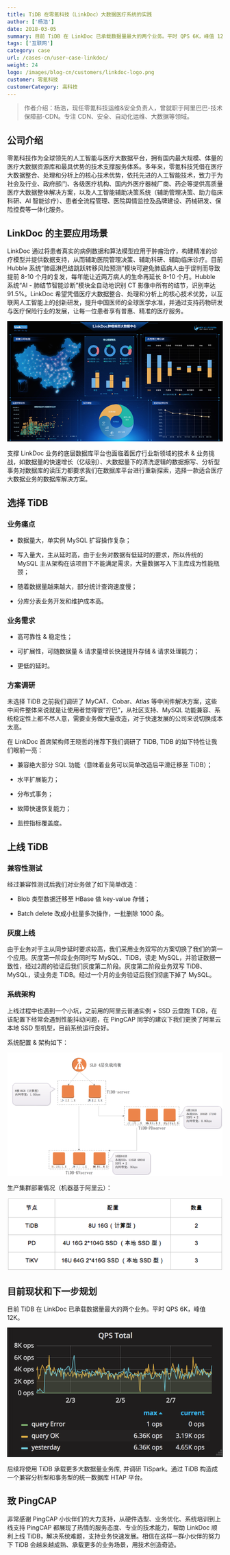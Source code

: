 ```yaml
---
title: TiDB 在零氪科技（LinkDoc）大数据医疗系统的实践
author: ['杨浩']
date: 2018-03-05
summary: 目前 TiDB 在 LinkDoc 已承载数据量最大的两个业务。平时 QPS 6K，峰值 12K。后续将通过 TiDB 构造成一个兼容分析型和事务型的统一数据库 HTAP 平台。
tags: ['互联网']
category: case
url: /cases-cn/user-case-linkdoc/
weight: 24
logo: /images/blog-cn/customers/linkdoc-logo.png
customer: 零氪科技
customerCategory: 高科技
---
```


> 作者介绍：杨浩，现任零氪科技运维&安全负责人，曾就职于阿里巴巴-技术保障部-CDN。专注 CDN、安全、自动化运维、大数据等领域。


## 公司介绍

零氪科技作为全球领先的人工智能与医疗大数据平台，拥有国内最大规模、体量的医疗大数据资源库和最具优势的技术支撑服务体系。多年来，零氪科技凭借在医疗大数据整合、处理和分析上的核心技术优势，依托先进的人工智能技术，致力于为社会及行业、政府部门、各级医疗机构、国内外医疗器械厂商、药企等提供高质量医疗大数据整体解决方案，以及人工智能辅助决策系统（辅助管理决策、助力临床科研、AI 智能诊疗）、患者全流程管理、医院舆情监控及品牌建设、药械研发、保险控费等一体化服务。

## LinkDoc 的主要应用场景

LinkDoc 通过将患者真实的病例数据和算法模型应用于肿瘤治疗，构建精准的诊疗模型并提供数据支持，从而辅助医院管理决策、辅助科研、辅助临床诊疗。目前 Hubble 系统“肺癌淋巴结跳跃转移风险预测”模块可避免肺癌病人由于误判而导致提前 8-10 个月的复发，每年能让近两万病人的生命再延长 8-10 个月。Hubble 系统“AI - 肺结节智能诊断”模块全自动地识别 CT 影像中所有的结节，识别率达 91.5%。LinkDoc 希望凭借医疗大数据整合、处理和分析上的核心技术优势，以互联网人工智能上的创新研发，提升中国医师的全球医学水准，并通过支持药物研发与医疗保险行业的发展，让每一位患者享有普惠、精准的医疗服务。

![](media/user-case-linkdoc/1.png)


支撑 LinkDoc 业务的底层数据库平台也面临着医疗行业新领域的技术 & 业务挑战，如数据量的快速增长（亿级别）、大数据量下的清洗逻辑的数据擦写、分析型事务对数据库的读压力都要求我们在数据库平台进行重新探索，选择一款适合医疗大数据业务的数据库解决方案。

## 选择 TiDB

### 业务痛点

+ 数据量大，单实例 MySQL 扩容操作复杂；

+ 写入量大，主从延时高，由于业务对数据有低延时的要求，所以传统的 MySQL 主从架构在该项目下不能满足需求，大量数据写入下主库成为性能瓶颈；

+ 随着数据量越来越大，部分统计查询速度慢；

+ 分库分表业务开发和维护成本高。

### 业务需求

+ 高可靠性 & 稳定性；

+ 可扩展性，可随数据量 & 请求量增长快速提升存储 & 请求处理能力；

+ 更低的延时。

### 方案调研

未选择 TiDB 之前我们调研了 MyCAT、Cobar、Atlas 等中间件解决方案，这些中间件整体来说就是让使用者觉得很“拧巴”，从社区支持、MySQL 功能兼容、系统稳定性上都不尽人意，需要业务做大量改造，对于快速发展的公司来说切换成本太高。

在 LinkDoc 首席架构师王晓哲的推荐下我们调研了 TiDB, TiDB 的如下特性让我们眼前一亮：

+ 兼容绝大部分 SQL 功能（意味着业务可以简单改造后平滑迁移至 TiDB）；

+ 水平扩展能力；

+ 分布式事务；

+ 故障快速恢复能力；

+ 监控指标覆盖度。

## 上线 TiDB


### 兼容性测试

经过兼容性测试后我们对业务做了如下简单改造：

+ Blob 类型数据迁移至 HBase 做 key-value 存储；

+ Batch delete 改成小批量多次操作，一批删除 1000 条。

### 灰度上线

由于业务对于主从同步延时要求较高，我们采用业务双写的方案切换了我们的第一个应用。灰度第一阶段业务同时写 MySQL、TiDB，读走 MySQL，并验证数据一致性，经过2周的验证后我们灰度第二阶段。灰度第二阶段业务双写 TiDB、MySQL，读业务走 TiDB。经过一个月的业务验证后我们彻底下掉了 MySQL。

### 系统架构

上线过程中也遇到一个小坑，之前用的阿里云普通实例 + SSD 云盘跑 TiDB，在该配置下经常会遇到性能抖动问题，在 PingCAP 同学的建议下我们更换了阿里云本地 SSD 型机型，目前系统运行良好。

系统配置 & 架构如下：

![](media/user-case-linkdoc/2.png)

生产集群部署情况（机器基于阿里云）：

![](media/user-case-linkdoc/3.png)


## 目前现状和下一步规划

目前 TiDB 在 LinkDoc 已承载数据量最大的两个业务。平时 QPS 6K，峰值 12K。

![](media/user-case-linkdoc/4.png)

后续将使用 TiDB 承载更多大数据量业务库, 并调研 TiSpark。通过 TiDB 构造成一个兼容分析型和事务型的统一数据库 HTAP 平台。


## 致 PingCAP

非常感谢 PingCAP 小伙伴们的大力支持，从硬件选型、业务优化、系统培训到上线支持 PingCAP 都展现了热情的服务态度、专业的技术能力，帮助 LinkDoc 顺利上线 TiDB，解决系统难题，支持业务快速发展。相信在这样一群小伙伴的努力下 TiDB 会越来越成熟、承载更多的业务场景，用技术创造奇迹。


